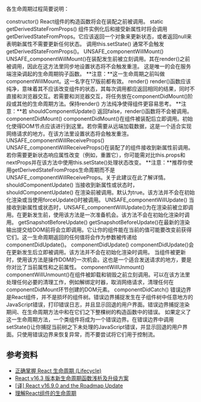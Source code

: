 各生命周期过程简要说明：

constructor()
React组件的构造函数将会在装配之前被调用。
static getDerivedStateFromProps()
组件实例化后和接受新属性时将会调用getDerivedStateFromProps。它应该返回一个对象来更新状态，或者返回null来表明新属性不需要更新任何状态。
调用this.setState() 通常不会触发 getDerivedStateFromProps()。
UNSAFE_componentWillMount()
UNSAFE_componentWillMount()在装配发生前被立刻调用。其在render()之前被调用，因此在这方法里同步地设置状态将不会触发重渲。
这是唯一的会在服务端渲染调起的生命周期钩子函数。
**注意：**这一生命周期之前叫做componentWillMount。这一名字在17版前都有效。
render()
render()函数应该纯净，意味着其不应该改变组件的状态，其每次调用都应返回相同的结果，同时不直接和浏览器交互。若需要和浏览器交互，将任务放在componentDidMount()阶段或其他的生命周期方法。保持render() 方法纯净使得组件更容易思考。
**注意：**若 shouldComponentUpdate() 返回false，render()函数将不会被调用。
componentDidMount()
componentDidMount()在组件被装配后立即调用。初始化使得DOM节点应该进行到这里。若你需要从远端加载数据，这是一个适合实现网络请求的地方。在该方法里设置状态将会触发重渲。
UNSAFE_componentWillReceiveProps()
UNSAFE_componentWillReceiveProps()在装配了的组件接收到新属性前调用。若你需要更新状态响应属性改变（例如，重置它），你可能需对比this.props和nextProps并在该方法中使用this.setState()处理状态改变。
**注意：**推荐你使用getDerivedStateFromProps生命周期而不是UNSAFE_componentWillReceiveProps。关于此建议在此了解详情。
shouldComponentUpdate()
当接收到新属性或状态时，shouldComponentUpdate() 在渲染前被调用。默认为true。该方法并不会在初始化渲染或当使用forceUpdate()时被调用。
UNSAFE_componentWillUpdate()
当接收到新属性或状态时，UNSAFE_componentWillUpdate()为在渲染前被立即调用。在更新发生前，使用该方法是一次准备机会。该方法不会在初始化渲染时调用。
getSnapshotBeforeUpdate()
getSnapshotBeforeUpdate()在最新的渲染输出提交给DOM前将会立即调用。它让你的组件能在当前的值可能要改变前获得它们。这一生命周期返回的任何值将会作为参数被传递给componentDidUpdate()。
componentDidUpdate()
componentDidUpdate()会在更新发生后立即被调用。该方法并不会在初始化渲染时调用。
当组件被更新时，使用该方法是操作DOM的一次机会。这也是一个适合发送请求的地方，要是你对比了当前属性和之前属性。
componentWillUnmount()
componentWillUnmount()在组件被卸载和销毁之前立刻调用。可以在该方法里处理任何必要的清理工作，例如解绑定时器，取消网络请求，清理任何在componentDidMount环节创建的DOM元素。
componentDidCatch()
错误边界是React组件，并不是损坏的组件树。错误边界捕捉发生在子组件树中任意地方的JavaScript错误，打印错误日志，并且显示回退的用户界面。错误边界捕捉渲染期间、在生命周期方法中和在它们之下整棵树的构造函数中的错误。
如果定义了这一生命周期方法，一个类组件将成为一个错误边界。在错误边界中调用setState()让你捕捉当前树之下未处理的JavaScript错误，并显示回退的用户界面。只使用错误边界来恢复异常，而不要尝试将它们用于控制流。

## 参考资料

* [正确掌握 React 生命周期 (Lifecycle)][1]
* [React v16.3 版本新生命周期函数浅析及升级方案][2]
* [[译] React v16.9.0 and the Roadmap Update][3]
* [理解React组件的生命周期][4]

[1]: https://juejin.im/entry/587de1b32f301e0057a28897
[2]: https://juejin.im/post/5ae6cd96f265da0b9c106931
[3]: https://juejin.im/post/5d527bbb51882515374dd15a
[4]: https://segmentfault.com/a/1190000013354181